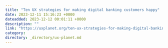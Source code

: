 ```yaml
---
title: "Ten UX strategies for making digital banking customers happy"
date: 2023-12-11 15:16:23 +0000
dateadded: 2023-12-12 00:01:11 +0000
description: ""
link: "https://uxplanet.org/ten-ux-strategies-for-making-digital-banking-customers-happy-9c7d14d26d03?source=rss----819cc2aaeee0---4"
category:
directory: _directory/ux-planet.md
---
```

